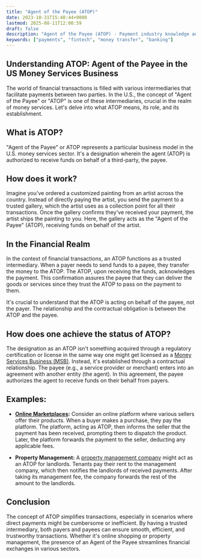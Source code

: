 ```yaml
---
title: "Agent of the Payee (ATOP)"
date: 2023-10-31T15:48:44+0000
lastmod: 2025-08-11T12:00:59
draft: false
description: "Agent of the Payee (ATOP) - Payment industry knowledge and insights"
keywords: ["payments", "fintech", "money transfer", "banking"]
---
```


## **Understanding ATOP: Agent of the Payee in the US Money Services Business**

The world of financial transactions is filled with various intermediaries that facilitate payments between two parties. In the U.S., the concept of "Agent of the Payee" or "ATOP" is one of these intermediaries, crucial in the realm of money services. Let's delve into what ATOP means, its role, and its establishment.

## What is ATOP?

"Agent of the Payee" or ATOP represents a particular business model in the U.S. money services sector. It's a designation wherein the agent (ATOP) is authorized to receive funds on behalf of a third-party, the payee.

## How does it work?

Imagine you've ordered a customized painting from an artist across the country. Instead of directly paying the artist, you send the payment to a trusted gallery, which the artist uses as a collection point for all their transactions. Once the gallery confirms they've received your payment, the artist ships the painting to you. Here, the gallery acts as the "Agent of the Payee" (ATOP), receiving funds on behalf of the artist.

## In the Financial Realm

In the context of financial transactions, an ATOP functions as a trusted intermediary. When a payer needs to send funds to a payee, they transfer the money to the ATOP. The ATOP, upon receiving the funds, acknowledges the payment. This confirmation assures the payee that they can deliver the goods or services since they trust the ATOP to pass on the payment to them.

It's crucial to understand that the ATOP is acting on behalf of the payee, not the payer. The relationship and the contractual obligation is between the ATOP and the payee.

## How does one achieve the status of ATOP?

The designation as an ATOP isn't something acquired through a regulatory certification or license in the same way one might get licensed as a [Money Services Business (MSB)](https://faisalkhanllc.xyz/resources/payments-wiki/m/money-services-business-msb/). Instead, it's established through a contractual relationship. The payee (e.g., a service provider or merchant) enters into an agreement with another entity (the agent). In this agreement, the payee authorizes the agent to receive funds on their behalf from payers.

## Examples:

- **[Online Marketplaces](https://faisalkhanllc.xyz/resources/payments-wiki/m/marketplace-payments/):** Consider an online platform where various sellers offer their products. When a buyer makes a purchase, they pay the platform. The platform, acting as ATOP, then informs the seller that the payment has been received, prompting them to dispatch the product. Later, the platform forwards the payment to the seller, deducting any applicable fees.

- **Property Management:** A [property management company](https://faisalkhanllc.xyz/resources/payments-wiki/p/payment-processor/) might act as an ATOP for landlords. Tenants pay their rent to the management company, which then notifies the landlords of received payments. After taking its management fee, the company forwards the rest of the amount to the landlords.

## Conclusion

The concept of ATOP simplifies transactions, especially in scenarios where direct payments might be cumbersome or inefficient. By having a trusted intermediary, both payers and payees can ensure smooth, efficient, and trustworthy transactions. Whether it's online shopping or property management, the presence of an Agent of the Payee streamlines financial exchanges in various sectors.